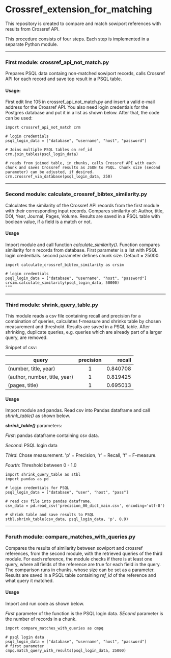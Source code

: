 # Crossref_extension_for_matching

This repository is created to compare and match sowiport references with
results from Crossref API.

This procedure consists of four steps. Each step is implemented in a separate Python module.

-----
### First module: crossref_api_not_match.py
Prepares PSQL data containg non-matched sowiport records, calls Crossref API for each record and save top result in a PSQL table.

#### Usage:
First edit line 105 in crossref_api_not_match.py and insert a valid e-mail address for the Crossref API. You also need login credentials for the  Postgres database and put it in a list as shown below. After that, the code can be used:
```
import crossref_api_not_match crm

# login credentials
psql_login_data = ["database", "username", "host", "password"]

# Joins multiple PSQL tables on ref_id
crm.join_tables(psql_login_data)

# reads from joined table, in chunks, calls Crossref API with each chunk and saves Crossref results as JSON to PSQL. Chunk size (second parameter) can be adjusted, if desired.
crm.crossref_via_database(psql_login_data, 250)
```

-----
### Second module: calculate_crossref_bibtex_similarity.py
Calculates the similarity of the Crossref API records from the first module with their corresponding input records. Compares similarity of: Author, title, DOI, Year, Journal, Pages, Volume. Results are saved in a PSQL table with boolean value, if a field is a match or not.


#### Usage
Import module and call function _calculate_similarity()_. Function compares similarity for n records from database.
First parameter is a list with PSQL login credentials.
second parameter defines chunk size. Default = 25000.   
```
import calculate_crossref_bibtex_similarity as crsim

# login credentials
psql_login_data = ["database", "username", "host", "password"]
crsim.calculate_similarity(psql_login_data, 50000)
"""
```

-----
### Third module: shrink_query_table.py
This module reads a csv file containing recall and precision for a combination of queries, calculates f-measure and shrinks table by chosen measurement and threshold. Results are saved in a PSQL table. After shrinking, duplicate queries, e.g.  queries which are already part of a larger query, are removed.   

Snippet of csv:

| query        | precision           | recall  |
| ------------- |:-------------:| -----:|
| (number, title, year)      | 1 | 0.840708 |
| (author, number, title, year)      | 1      |   0.819425 |
| (pages, title) | 1      |    0.695013 |


#### Usage
Import module and pandas. Read csv into Pandas dataframe and call *shrink_table()*
as shown below.

***shrink_table()*** parameters:

*First*:  pandas dataframe containing csv data.

*Second*: PSQL login data

*Third*: Chose measurement. 'p' = Precision, 'r' = Recall, 'f' = F-measure.

*Fourth*: Threshold between 0 - 1.0
```
import shrink_query_table as stbl
import pandas as pd

# login credentials for PSQL
psql_login_data = ["database", "user", "host", "pass"]

# read csv file into pandas dataframe.
csv_data = pd.read_csv('precision_00_dict_main.csv', encoding='utf-8')

# shrink table and save results to PSQL
stbl.shrink_table(csv_data, psql_login_data, 'p', 0.9)
```

-----
### Foruth module: compare_matches_with_queries.py
Compares the results of similarity between sowiport and crossref references, from the second module, with the retrieved queries of the third module. For each reference, the module checks if there is at least one query, where all fields of the reference are true for each field in the query. The comparison runs in chunks, whose size can be set as a parameter. Results are saved in a PSQL table containing *ref_id* of the reference and what query it matched.   


#### Usage
Import and run code as shown below.  

*First* parameter of the function is the PSQL login data. *SEcond* parameter is the number of records in a chunk.
```
import compare_matches_with_queries as cmpq

# psql login data
psql_login_data = ["database", "username", "host", "password"]
# first parameter
cmpq.match_query_with_results(psql_login_data, 25000)
```
